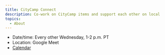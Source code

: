 ```yaml
---
title: CityCamp Connect
description: Co-work on CityCamp items and support each other on local events.
topics:
  - About
---
```


- Date/time: Every other Wednesday, 1-2 p.m. PT
- Location: Google Meet
- [Calendar](https://calendar.google.com/calendar/u/5?cid=Y2l0eWNhbXB0ZWFtQGdtYWlsLmNvbQ)